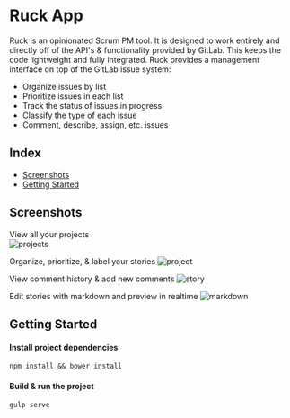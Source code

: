 # Ruck App

Ruck is an opinionated Scrum PM tool. It is designed to work entirely and directly off of the API's & functionality provided by GitLab. This keeps the code lightweight and fully integrated. Ruck provides a management interface on top of the GitLab issue system:

* Organize issues by list
* Prioritize issues in each list
* Track the status of issues in progress
* Classify the type of each issue
* Comment, describe, assign, etc. issues



## Index
* [Screenshots](#screenshots)
* [Getting Started](#getting-started)



## Screenshots
View all your projects   
![projects](https://gitlab.com/ruck/ruck/raw/master/docs/screenshots/projects.png)   

Organize, prioritize, & label your stories
![project](https://gitlab.com/ruck/ruck/raw/master/docs/screenshots/project.png)   

View comment history & add new comments
![story](https://gitlab.com/ruck/ruck/raw/master/docs/screenshots/story.png)   

Edit stories with markdown and preview in realtime
![markdown](https://gitlab.com/ruck/ruck/raw/master/docs/screenshots/markdown.png)


## Getting Started

#### Install project dependencies
```
npm install && bower install
```

#### Build & run the project
```
gulp serve
```
